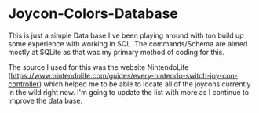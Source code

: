 # Joycon-Colors-Database


This is just a simple Data base I've been playing around with ton build up some experience with working in SQL. The commands/Schema are aimed mostly at SQLite as that was my primary method of coding for this.



The source I used for this was the website NintendoLife (https://www.nintendolife.com/guides/every-nintendo-switch-joy-con-controller) which helped me to be able to locate all of the joycons currently in the wild right now. I'm going to update the list with more as I continue to improve the data base. 

